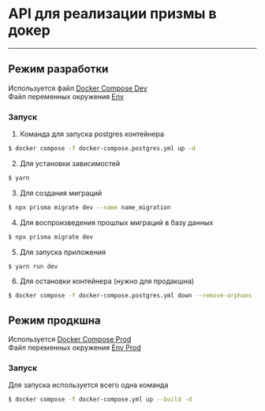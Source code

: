 # API для реализации призмы в докер

---

## Режим разработки
Используется файл [Docker Compose Dev](./docker-compose.yml)\
Файл переменных окружения [Env](./.env)

### Запуск
1) Команда для запуска postgres контейнера 
```bash
$ docker compose -f docker-compose.postgres.yml up -d
```
2) Для установки зависимостей
```bash
$ yarn
```
3) Для создания миграций
```bash
$ npx prisma migrate dev --name name_migration
```
4) Для воспроизведения прошлых миграций в базу данных
```bash
$ npx prisma migrate dev
```
5) Для запуска приложения 
```bash
$ yarn run dev
```
6) Для остановки контейнера (нужно для продакшна)
```bash
$ docker compose -f docker-compose.postgres.yml down --remove-orphans
```

## Режим продкшна
Используется [Docker Compose Prod](./docker-compose.yml)\
Файл переменных окружения [Env Prod](./.env.prod)

### Запуск
Для запуска используется всего одна команда
```bash
$ docker compose -f docker-compose.yml up --build -d
```